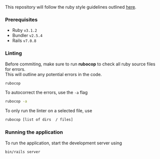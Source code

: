 This repository will follow the ruby style guidelines outlined [here](https://rubystyle.guide/).

### Prerequisites

- Ruby `v3.1.2` 
- Bundler `v2.5.4`
- Rails `v7.0.8`

### Linting
Before commiting, make sure to run **rubocop** to check all ruby source files for errors.  
This will outline any potential errors in the code.
```bash
rubocop 
```

To autocorrect the errors, use the `-a` flag
```bash
rubocop -a
```

To only run the linter on a selected file, use
```bash
rubocop [list of dirs  / files]
```


### Running the application
To run the application, start the development server using
```bash
bin/rails server
```
